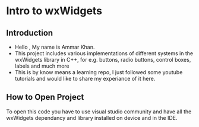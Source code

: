 # Intro to wxWidgets
## Introduction
- Hello , My name is Ammar Khan.
- This project includes various implementations of different systems in the wxWidgets library in C++, for e.g. buttons, radio buttons, control boxes, labels and much more
- This is by know means a learning repo, I just followed some youtube tutorials and would like to share my experiance of it here.
## How to Open Project
To open this code you have to use visual studio community and have all the wxWidgets dependancy and library installed on device and in the IDE.
